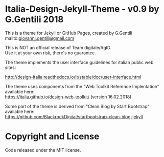 # Italia-Design-Jekyll-Theme - v0.9 by G.Gentili 2018

This is a theme for Jekyll or GitHub Pages, created by G.Gentili  
mailto:giovanni.gentili@gmail.com

This is NOT an official release of Team digitale/AgID.  
Use it at your own risk, there's no guarantee.  

The theme implements the user interface guidelines for italian public web sites:  

http://design-italia.readthedocs.io/it/stable/doc/user-interface.html

The theme uses components from the "Web Toolkit Reference Implentation" available here:  
https://italia.github.io/design-web-toolkit/ (version 16.02.2018)

Some part of the theme is derived from "Clean Blog by Start Bootstrap" available here:  
https://github.com/BlackrockDigital/startbootstrap-clean-blog-jekyll

# Copyright and License
Code released under the MIT license.
